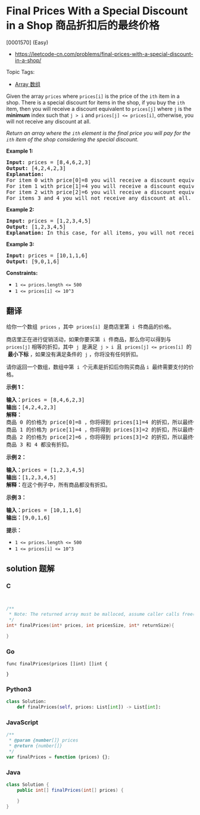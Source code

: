 # Final Prices With a Special Discount in a Shop 商品折扣后的最终价格

[0001570] (Easy)

- https://leetcode-cn.com/problems/final-prices-with-a-special-discount-in-a-shop/

Topic Tags:

- [Array 数组](https://leetcode-cn.com/tag/array/)

Given the array `prices` where `prices[i]` is the price of the `ith` item in a shop. There is a special discount for items in the shop, if you buy the `ith` item, then you will receive a discount equivalent to `prices[j]` where `j` is the **minimum** index such that `j > i` and `prices[j] <= prices[i]`, otherwise, you will not receive any discount at all.

_Return an array where the `ith` element is the final price you will pay for the `ith` item of the shop considering the special discount._

**Example 1:**

<pre><strong>Input:</strong> prices = [8,4,6,2,3]
<strong>Output:</strong> [4,2,4,2,3]
<strong>Explanation:</strong>&nbsp;
For item 0 with price[0]=8 you will receive a discount equivalent to prices[1]=4, therefore, the final price you will pay is 8 - 4 = 4.&nbsp;
For item 1 with price[1]=4 you will receive a discount equivalent to prices[3]=2, therefore, the final price you will pay is 4 - 2 = 2.&nbsp;
For item 2 with price[2]=6 you will receive a discount equivalent to prices[3]=2, therefore, the final price you will pay is 6 - 2 = 4.&nbsp;
For items 3 and 4 you will not receive any discount at all.
</pre>

**Example 2:**

<pre><strong>Input:</strong> prices = [1,2,3,4,5]
<strong>Output:</strong> [1,2,3,4,5]
<strong>Explanation:</strong> In this case, for all items, you will not receive any discount at all.
</pre>

**Example 3:**

<pre><strong>Input:</strong> prices = [10,1,1,6]
<strong>Output:</strong> [9,0,1,6]
</pre>

**Constraints:**

- `1 <= prices.length <= 500`
- `1 <= prices[i] <= 10^3`

## 翻译

给你一个数组  `prices` ，其中  `prices[i]`  是商店里第  `i`  件商品的价格。

商店里正在进行促销活动，如果你要买第  `i`  件商品，那么你可以得到与 `prices[j]` 相等的折扣，其中  `j`  是满足  `j > i`  且  `prices[j] <= prices[i]`  的  **最小下标** ，如果没有满足条件的  `j` ，你将没有任何折扣。

请你返回一个数组，数组中第  `i`  个元素是折扣后你购买商品 `i`  最终需要支付的价格。

**示例 1：**

<pre><strong>输入：</strong>prices = [8,4,6,2,3]
<strong>输出：</strong>[4,2,4,2,3]
<strong>解释：</strong>
商品 0 的价格为 price[0]=8 ，你将得到 prices[1]=4 的折扣，所以最终价格为 8 - 4 = 4 。
商品 1 的价格为 price[1]=4 ，你将得到 prices[3]=2 的折扣，所以最终价格为 4 - 2 = 2 。
商品 2 的价格为 price[2]=6 ，你将得到 prices[3]=2 的折扣，所以最终价格为 6 - 2 = 4 。
商品 3 和 4 都没有折扣。
</pre>

**示例 2：**

<pre><strong>输入：</strong>prices = [1,2,3,4,5]
<strong>输出：</strong>[1,2,3,4,5]
<strong>解释：</strong>在这个例子中，所有商品都没有折扣。
</pre>

**示例 3：**

<pre><strong>输入：</strong>prices = [10,1,1,6]
<strong>输出：</strong>[9,0,1,6]
</pre>

**提示：**

- `1 <= prices.length <= 500`
- `1 <= prices[i] <= 10^3`

## solution 题解

### C

```c


/**
 * Note: The returned array must be malloced, assume caller calls free().
 */
int* finalPrices(int* prices, int pricesSize, int* returnSize){

}
```

### Go

```golang
func finalPrices(prices []int) []int {

}
```

### Python3

```python
class Solution:
    def finalPrices(self, prices: List[int]) -> List[int]:
```

### JavaScript

```javascript
/**
 * @param {number[]} prices
 * @return {number[]}
 */
var finalPrices = function (prices) {};
```

### Java

```java
class Solution {
    public int[] finalPrices(int[] prices) {

    }
}
```
